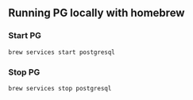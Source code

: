 ## Running PG locally with homebrew

### Start PG
    brew services start postgresql

### Stop PG
    brew services stop postgresql
